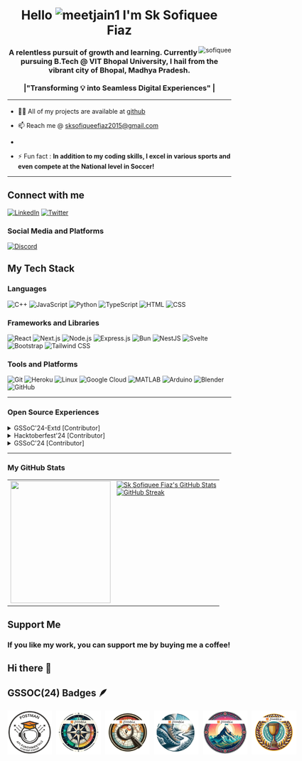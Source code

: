 <div>
  <h1 align="center">Hello <img src="https://fonts.gstatic.com/s/e/notoemoji/latest/1f44b_1f3fb/512.webp" height="40" width="40" alt="meetjain1" /> I'm Sk Sofiquee Fiaz </h1> <img align="right" src="https://user-images.githubusercontent.com/74038190/212259469-6b5a27d8-22c1-4716-9341-bef01e72dd21.jpg" alt="sofiquee" /> 
<div>
<h3 align="center"> A relentless pursuit of growth and learning. Currently pursuing B.Tech @ VIT Bhopal University, I hail from the vibrant city of Bhopal, Madhya Pradesh. <br>
<br>
|"Transforming 💡 into Seamless Digital Experiences" |<hr>
</h3>
 <!--
<p align="left"> <img src="https://komarev.com/ghpvc/?username=meetjain1&label=Profile%20views&color=0e75b6&style=flat" alt="meetjain1" /> </p> -->

- 👨‍💻 All of my projects are available at [github](https://github.com/RandomSummer)

- 📫 Reach me @ sksofiqueefiaz2015@gmail.com

- <!--🏅 holopin [Badges](https://www.holopin.io/@meetjain1#badges) -->

- ⚡ Fun fact : **In addition to my coding skills, I excel in various sports and even compete at the National level in Soccer!**
   
<hr>

## Connect with me 
<!-- <p align="left">
<a href="https://www.linkedin.com/in/meet-jain-413015265/" target="blank"><img align="center" src="https://raw.githubusercontent.com/rahuldkjain/github-profile-readme-generator/master/src/images/icons/Social/linked-in-alt.svg" alt="https://www.linkedin.com/in/meet-jain-413015265/" height="35" width="45" /></a>
<a href="https://discordapp.com/users/meetofficial" target="blank"><img align="center" src="https://github.com/Meetjain1/Meetjain1/assets/133582566/098a209a-a1d2-4350-9331-8f90203cc34d" alt="https://discordapp.com/users/meetofficial" height="45" width="45" /></a>
<hr> -->
[![LinkedIn](https://img.shields.io/badge/LinkedIn-0077B5?style=flat&logo=linkedin&logoColor=white)](https://www.linkedin.com/in/sk-sofiquee-fiaz-31a859250/)
[![Twitter](https://img.shields.io/badge/Twitter-1DA1F2?style=flat&logo=twitter&logoColor=white)](https://x.com/SOS_F8)

### Social Media and Platforms
[![Discord](https://img.shields.io/badge/Discord-7289DA?style=flat&logo=discord&logoColor=white)](https://discordapp.com/users/stealstreet)

## My Tech Stack

### Languages
![C++](https://img.shields.io/badge/C++-00599C?style=flat&logo=cplusplus&logoColor=white)
![JavaScript](https://img.shields.io/badge/JavaScript-F7DF1E?style=flat&logo=javascript&logoColor=black)
![Python](https://img.shields.io/badge/Python-3776AB?style=flat&logo=python&logoColor=white)
![TypeScript](https://img.shields.io/badge/TypeScript-3178C6?style=flat&logo=typescript&logoColor=white)
![HTML](https://img.shields.io/badge/HTML5-E34F26?style=flat&logo=html5&logoColor=white)
![CSS](https://img.shields.io/badge/CSS3-1572B6?style=flat&logo=css3&logoColor=white)

### Frameworks and Libraries
![React](https://img.shields.io/badge/React-61DAFB?style=flat&logo=react&logoColor=black)
![Next.js](https://img.shields.io/badge/Next.js-000000?style=flat&logo=nextdotjs&logoColor=white)
![Node.js](https://img.shields.io/badge/Node.js-339933?style=flat&logo=nodedotjs&logoColor=white)
![Express.js](https://img.shields.io/badge/Express.js-000000?style=flat&logo=express&logoColor=white)
![Bun](https://img.shields.io/badge/Bun-000000?style=flat&logo=bun&logoColor=white)
![NestJS](https://img.shields.io/badge/NestJS-E0234E?style=flat&logo=nestjs&logoColor=white)
![Svelte](https://img.shields.io/badge/Svelte-FF3E00?style=flat&logo=svelte&logoColor=white)
![Bootstrap](https://img.shields.io/badge/Bootstrap-7952B3?style=flat&logo=bootstrap&logoColor=white)
![Tailwind CSS](https://img.shields.io/badge/Tailwind%20CSS-06B6D4?style=flat&logo=tailwindcss&logoColor=white)

### Tools and Platforms
![Git](https://img.shields.io/badge/Git-F05032?style=flat&logo=git&logoColor=white)
![Heroku](https://img.shields.io/badge/Heroku-430098?style=flat&logo=heroku&logoColor=white)
![Linux](https://img.shields.io/badge/Linux-FCC624?style=flat&logo=linux&logoColor=black)
![Google Cloud](https://img.shields.io/badge/Google%20Cloud-4285F4?style=flat&logo=googlecloud&logoColor=white)
![MATLAB](https://img.shields.io/badge/MATLAB-0076A8?style=flat&logo=mathworks&logoColor=white)
![Arduino](https://img.shields.io/badge/Arduino-00979D?style=flat&logo=arduino&logoColor=white)
![Blender](https://img.shields.io/badge/Blender-F5792A?style=flat&logo=blender&logoColor=white)
![GitHub](https://img.shields.io/badge/GitHub-181717?style=flat&logo=github&logoColor=white)

<!-- <p align="left"> <a href="https://www.arduino.cc/" target="_blank" rel="noreferrer"> <img src="https://cdn.worldvectorlogo.com/logos/arduino-1.svg" alt="arduino" width="40" height="40"/> </a> <a href="https://www.blender.org/" target="_blank" rel="noreferrer"> <img src="https://download.blender.org/branding/community/blender_community_badge_white.svg" alt="blender" width="40" height="40"/> </a> <a href="https://getbootstrap.com" target="_blank" rel="noreferrer"> <img src="https://raw.githubusercontent.com/devicons/devicon/master/icons/bootstrap/bootstrap-plain-wordmark.svg" alt="bootstrap" width="40" height="40"/> </a> <a href="https://www.w3schools.com/cpp/" target="_blank" rel="noreferrer"> <img src="https://raw.githubusercontent.com/devicons/devicon/master/icons/cplusplus/cplusplus-original.svg" alt="cplusplus" width="40" height="40"/> </a> <a href="https://www.w3schools.com/css/" target="_blank" rel="noreferrer"> <img src="https://raw.githubusercontent.com/devicons/devicon/master/icons/css3/css3-original-wordmark.svg" alt="css3" width="40" height="40"/> </a> <a href="https://expressjs.com" target="_blank" rel="noreferrer"> <img src="https://raw.githubusercontent.com/devicons/devicon/master/icons/express/express-original-wordmark.svg" alt="express" width="40" height="40"/> </a> <a href="https://www.figma.com/" target="_blank" rel="noreferrer"> <img src="https://www.vectorlogo.zone/logos/figma/figma-icon.svg" alt="figma" width="40" height="40"/> </a> <a href="https://cloud.google.com" target="_blank" rel="noreferrer"> <img src="https://www.vectorlogo.zone/logos/google_cloud/google_cloud-icon.svg" alt="gcp" width="40" height="40"/> </a> <a href="https://git-scm.com/" target="_blank" rel="noreferrer"> <img src="https://www.vectorlogo.zone/logos/git-scm/git-scm-icon.svg" alt="git" width="40" height="40"/> </a> <a href="https://heroku.com" target="_blank" rel="noreferrer"> <img src="https://www.vectorlogo.zone/logos/heroku/heroku-icon.svg" alt="heroku" width="40" height="40"/> </a> <a href="https://www.w3.org/html/" target="_blank" rel="noreferrer"> <img src="https://raw.githubusercontent.com/devicons/devicon/master/icons/html5/html5-original-wordmark.svg" alt="html5" width="40" height="40"/> </a> <a href="https://developer.mozilla.org/en-US/docs/Web/JavaScript" target="_blank" rel="noreferrer"> <img src="https://raw.githubusercontent.com/devicons/devicon/master/icons/javascript/javascript-original.svg" alt="javascript" width="40" height="40"/> </a> <a href="https://kubernetes.io" target="_blank" rel="noreferrer"> <img src="https://www.vectorlogo.zone/logos/kubernetes/kubernetes-icon.svg" alt="kubernetes" width="40" height="40"/> </a> <a href="https://www.linux.org/" target="_blank" rel="noreferrer"> <img src="https://raw.githubusercontent.com/devicons/devicon/master/icons/linux/linux-original.svg" alt="linux" width="40" height="40"/> </a> <a href="https://www.mathworks.com/" target="_blank" rel="noreferrer"> <img src="https://upload.wikimedia.org/wikipedia/commons/2/21/Matlab_Logo.png" alt="matlab" width="40" height="40"/> </a> <a href="https://www.mongodb.com/" target="_blank" rel="noreferrer"> <img src="https://raw.githubusercontent.com/devicons/devicon/master/icons/mongodb/mongodb-original-wordmark.svg" alt="mongodb" width="40" height="40"/> </a> <a href="https://www.microsoft.com/en-us/sql-server" target="_blank" rel="noreferrer"> <img src="https://www.svgrepo.com/show/303229/microsoft-sql-server-logo.svg" alt="mssql" width="40" height="40"/> </a> <a href="https://www.mysql.com/" target="_blank" rel="noreferrer"> <img src="https://raw.githubusercontent.com/devicons/devicon/master/icons/mysql/mysql-original-wordmark.svg" alt="mysql" width="40" height="40"/> </a> <a href="https://nodejs.org" target="_blank" rel="noreferrer"> <img src="https://raw.githubusercontent.com/devicons/devicon/master/icons/nodejs/nodejs-original-wordmark.svg" alt="nodejs" width="40" height="40"/> </a> <a href="https://pandas.pydata.org/" target="_blank" rel="noreferrer"> <img src="https://raw.githubusercontent.com/devicons/devicon/2ae2a900d2f041da66e950e4d48052658d850630/icons/pandas/pandas-original.svg" alt="pandas" width="40" height="40"/> </a> <a href="https://www.photoshop.com/en" target="_blank" rel="noreferrer"> <img src="https://raw.githubusercontent.com/devicons/devicon/master/icons/photoshop/photoshop-line.svg" alt="photoshop" width="40" height="40"/> </a> <a href="https://postman.com" target="_blank" rel="noreferrer"> <img src="https://www.vectorlogo.zone/logos/getpostman/getpostman-icon.svg" alt="postman" width="40" height="40"/> </a> <a href="https://www.python.org" target="_blank" rel="noreferrer"> <img src="https://raw.githubusercontent.com/devicons/devicon/master/icons/python/python-original.svg" alt="python" width="40" height="40"/> </a> <a href="https://pytorch.org/" target="_blank" rel="noreferrer"> <img src="https://www.vectorlogo.zone/logos/pytorch/pytorch-icon.svg" alt="pytorch" width="40" height="40"/> </a> <a href="https://reactjs.org/" target="_blank" rel="noreferrer"> <img src="https://raw.githubusercontent.com/devicons/devicon/master/icons/react/react-original-wordmark.svg" alt="react" width="40" height="40"/> </a> <a href="https://scikit-learn.org/" target="_blank" rel="noreferrer"> <img src="https://upload.wikimedia.org/wikipedia/commons/0/05/Scikit_learn_logo_small.svg" alt="scikit_learn" width="40" height="40"/> </a> <a href="https://www.tensorflow.org" target="_blank" rel="noreferrer"> <img src="https://www.vectorlogo.zone/logos/tensorflow/tensorflow-icon.svg" alt="tensorflow" width="40" height="40"/> </a> <a href="https://unity.com/" target="_blank" rel="noreferrer"> <img src="https://www.vectorlogo.zone/logos/unity3d/unity3d-icon.svg" alt="unity" width="40" height="40"/> </a> </p>
 -->
<hr>

### Open Source Experiences

<details>
  <summary> GSSoC'24-Extd [Contributor] </summary>
  <br>
</details>

<details>
  <summary> Hacktoberfest'24 [Contributor] </summary>
  <br>
  <img width="100%" src="https://github.com/user-attachments/assets/5199e359-cbc2-4504-85e2-3e96f66b45f8" alt="sofiquee" />
</details>

<details>
  <summary> GSSoC'24 [Contributor] </summary>
  <br>
  
</details>

<hr>

<h3>My GitHub Stats</h3>

<div>
  <table width="100%">
    <tr>
      <!-- Most Used Languages -->
      <td width="50%" valign="top">
        <a href="https://github.com/RandomSummer">
          <img src="https://github-readme-stats.vercel.app/api/top-langs/?username=RandomSummer&hide=html,css&title_color=ffffff&text_color=c9cacc&icon_color=4AB197&theme=highcontrast" width="100%" height="275px" />
        </a>
      </td>
      <!-- GitHub Stats and Streak Stats -->
      <td width="50%" valign="top">
        <a href="https://github.com/RandomSummer">
          <img src="https://github-readme-stats.vercel.app/api?username=RandomSummer&show_icons=true&line_height=27&count_private=true&title_color=ffffff&text_color=c9cacc&icon_color=4AB097&theme=highcontrast" alt="Sk Sofiquee Fiaz's GitHub Stats" width="100%" height="135px" />
        </a>
        <br />
        <a href="https://git.io/streak-stats"><img src="https://streak-stats.demolab.com?user=RandomSummer" alt="GitHub Streak" /></a>
      </td>
    </tr>
  </table>
</div>

<!--  <a href="https://github.com/Meetjain1/github-readme-activity-graph">
    <img src="https://github-readme-activity-graph.vercel.app/graph?username=Meetjain1&theme=high-contrast" alt="Meet jain's GitHub Activity Graph" />
  </a> -->

</div>

## Support Me

<h3>If you like my work, you can support me by buying me a coffee! </h3>

<!-- [![Buy Me A Coffee](https://img.shields.io/badge/-Buy%20Me%20A%20Coffee-orange?style=flat-square&logo=buymeacoffee)](https://buymeacoffee.com/meetjain) -->


## Hi there 👋

<!--
**RandomSummer/RandomSummer** is a ✨ _special_ ✨ repository because its `README.md` (this file) appears on your GitHub profile.

Here are some ideas to get you started:

- 🔭 I’m currently working on ...
- 🌱 I’m currently learning ...
- 👯 I’m looking to collaborate on ...
- 🤔 I’m looking for help with ...
- 💬 Ask me about ...
- 📫 How to reach me: ...
- 😄 Pronouns: ...
- ⚡ Fun fact: ...
-->
## GSSOC(24) Badges 🪶
<div style='display:flex; align-items:center; gap: 10px;' align='center'>
<img src="https://raw.githubusercontent.com/girlscript/gssoc-website-new/main/public/badges/postman.png" width="100px" height="100px" />
  <img src="https://github.com/girlscript/gssoc-website-new/blob/main/public/badges/1.png" width="100px" height="100px" />
  <img src="https://github.com/girlscript/gssoc-website-new/blob/main/public/badges/2.png" width="100px" height="100px" />
  <img src="https://github.com/girlscript/gssoc-website-new/blob/main/public/badges/3.png" width="100px" height="100px" />
  <img src="https://github.com/girlscript/gssoc-website-new/blob/main/public/badges/4.png" width="100px" height="100px" />
  <img src="https://github.com/girlscript/gssoc-website-new/blob/main/public/badges/5.png" width="100px" height="100px" />
</div>
